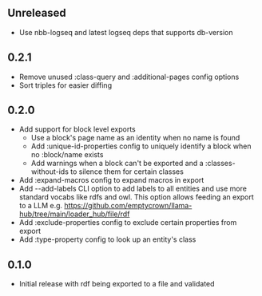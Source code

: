 ## Unreleased

* Use nbb-logseq and latest logseq deps that supports db-version

## 0.2.1
* Remove unused :class-query and :additional-pages config options
* Sort triples for easier diffing

## 0.2.0

* Add support for block level exports
  * Use a block's page name as an identity when no name is found
  * Add :unique-id-properties config to uniquely identify a block when no
    :block/name exists
  * Add warnings when a block can't be exported and a :classes-without-ids to
    silence them for certain classes
* Add :expand-macros config to expand macros in export
* Add --add-labels CLI option to add labels to all entities and use more
  standard vocabs like rdfs and owl. This option allows feeding an export
  to a LLM e.g. https://github.com/emptycrown/llama-hub/tree/main/loader_hub/file/rdf
* Add :exclude-properties config to exclude certain properties from export
* Add :type-property config to look up an entity's class

## 0.1.0

* Initial release with rdf being exported to a file and validated
